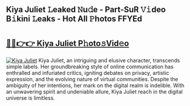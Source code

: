 ## Kiya Juliet 𝙻eaked 𝙽u𝚍e - Part-SuR 𝚅𝚒deo B𝚒kini 𝙻eaks - Hot All 𝙿hotos FFYEd

# <h2><a href="http://ld1xt9.urlbe.top/?page=Kiya+Juliet">🔗🔗👉👉 Kiya Juliet P𝚑oto𝚜Vid𝚎o</a></h2>

[![Kiya Juliet](https://i.imgur.com/eBuTRDB.gif)](http://ld1xt9.urlbe.top/?page=Kiya+Juliet)
Kiya Juliet, an intriguing and elusive character, transcends simple labels. Her groundbreaking style of online communication has enthralled and infuriated critics, igniting debates on privacy, artistic expression, and the evolving nature of virtual communities. Despite the ambiguity of her intentions, her mark on the digital realm is indelible. With an unwavering spirit and undeniable allure, Kiya Juliet reach in the digital universe is limitless.
